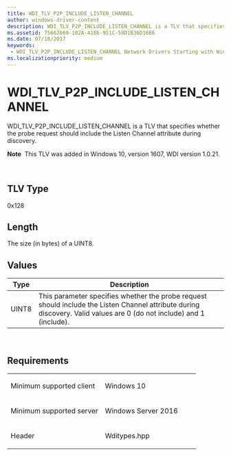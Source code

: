 ```yaml
---
title: WDI_TLV_P2P_INCLUDE_LISTEN_CHANNEL
author: windows-driver-content
description: WDI_TLV_P2P_INCLUDE_LISTEN_CHANNEL is a TLV that specifies whether the probe request should include the Listen Channel attribute during discovery.
ms.assetid: 75662669-102A-4186-951C-58D1B36D1686
ms.date: 07/18/2017 
keywords:
 - WDI_TLV_P2P_INCLUDE_LISTEN_CHANNEL Network Drivers Starting with Windows Vista
ms.localizationpriority: medium
---
```


# WDI\_TLV\_P2P\_INCLUDE\_LISTEN\_CHANNEL


WDI\_TLV\_P2P\_INCLUDE\_LISTEN\_CHANNEL is a TLV that specifies whether the probe request should include the Listen Channel attribute during discovery.

**Note**  This TLV was added in Windows 10, version 1607, WDI version 1.0.21.

 

## TLV Type


0x128

## Length


The size (in bytes) of a UINT8.

## Values


| Type  | Description                                                                                                                                                           |
|-------|-----------------------------------------------------------------------------------------------------------------------------------------------------------------------|
| UINT8 | This parameter specifies whether the probe request should include the Listen Channel attribute during discovery. Valid values are 0 (do not include) and 1 (include). |

 

Requirements
------------

<table>
<colgroup>
<col width="50%" />
<col width="50%" />
</colgroup>
<tbody>
<tr class="odd">
<td><p>Minimum supported client</p></td>
<td><p>Windows 10</p></td>
</tr>
<tr class="even">
<td><p>Minimum supported server</p></td>
<td><p>Windows Server 2016</p></td>
</tr>
<tr class="odd">
<td><p>Header</p></td>
<td>Wditypes.hpp</td>
</tr>
</tbody>
</table>

 

 




